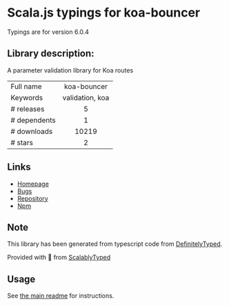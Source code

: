 
# Scala.js typings for koa-bouncer

Typings are for version 6.0.4

## Library description:
A parameter validation library for Koa routes

|                    |                 |
| ------------------ | :-------------: |
| Full name          | koa-bouncer |
| Keywords           | validation, koa |
| # releases         | 5 |
| # dependents       | 1 |
| # downloads        | 10219 |
| # stars            | 2 |

## Links
- [Homepage](https://github.com/danneu/koa-bouncer)
- [Bugs](https://github.com/danneu/koa-bouncer/issues)
- [Repository](https://github.com/danneu/koa-bouncer)
- [Npm](https://www.npmjs.com/package/koa-bouncer)
    


## Note
This library has been generated from typescript code from [DefinitelyTyped](https://definitelytyped.org).

Provided with :purple_heart: from [ScalablyTyped](https://github.com/oyvindberg/ScalablyTyped)

## Usage
See [the main readme](../../readme.md) for instructions.


